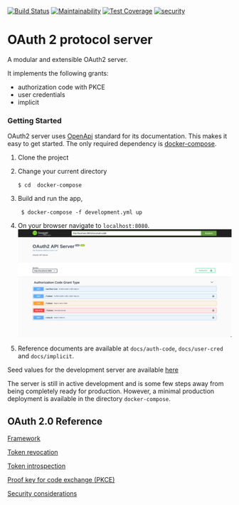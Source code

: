 [![Build Status](https://travis-ci.org/ngendah/oauth2-proto-server.svg?branch=master)](https://travis-ci.org/ngendah/oauth2-proto-server)
[![Maintainability](https://api.codeclimate.com/v1/badges/6600fbcd63dc5bdd2809/maintainability)](https://codeclimate.com/github/ngendah/oauth2-proto-server/maintainability)
[![Test Coverage](https://api.codeclimate.com/v1/badges/6600fbcd63dc5bdd2809/test_coverage)](https://codeclimate.com/github/ngendah/oauth2-proto-server/test_coverage)
[![security](https://hakiri.io/github/ngendah/oauth2-proto-server/master.svg)](https://hakiri.io/github/ngendah/oauth2-proto-server/master)

OAuth 2 protocol server 
=======================
A modular and extensible OAuth2 server.

It implements the following grants:
* authorization code with PKCE
* user credentials
* implicit

### Getting Started
OAuth2 server uses [OpenApi](https://www.openapis.org/) standard for its documentation. This makes it easy to get started.
The only required dependency is [docker-compose](https://docs.docker.com/compose/).

1. Clone the project

2. Change your current directory
    ```
    $ cd  docker-compose
    ```

2. Build and run the app,
   ```
    $ docker-compose -f development.yml up
   ```
3. On your browser navigate to `localhost:8080`.
![Alt Text](./docs/pics/oauth2-server.png)

4. Reference documents are available at `docs/auth-code`, `docs/user-cred` and `docs/implicit`.

Seed values for the development server are available [here](./db/seeds.rb)


The server is still in active development and is some few steps away from being completely ready for production.
However, a minimal production deployment is available in the directory `docker-compose`.

## OAuth 2.0 Reference
[Framework](https://tools.ietf.org/html/rfc6749)

[Token revocation](https://tools.ietf.org/html/rfc7009)

[Token introspection](https://tools.ietf.org/html/rfc7662)

[Proof key for code exchange (PKCE)](https://tools.ietf.org/html/rfc7636)

[Security considerations](https://tools.ietf.org/html/rfc6819)
